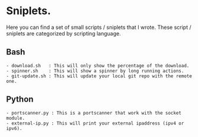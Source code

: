 # Sniplets.

Here you can find a set of small scripts / sniplets that I wrote. These script / sniplets are categorized by scripting language.

## Bash

    - download.sh   : This will only show the percentage of the download.
    - spinner.sh    : This will show a spinner by long running actions.
    - git-update.sh : This will update your local git repo with the remote one.

## Python

    - portscanner.py : This is a portscanner that work with the socket module.
    - external-ip.py : This will print your external ipaddress (ipv4 or ipv6).
